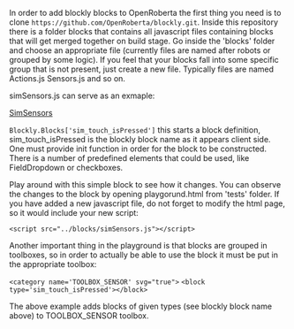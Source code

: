 In order to add blockly blocks to OpenRoberta the first thing you need is to clone `https://github.com/OpenRoberta/blockly.git`.
Inside this repository there is a folder blocks that contains all javascript files containing blocks that will get merged together on build stage. Go inside the 'blocks' folder and choose an appropriate file (currently files are named after robots or grouped by some logic). If you feel that your blocks fall into some specific group that is not present, just create a new file. Typically files are named <robot>Actions.js <robot>Sensors.js and so on.

simSensors.js can serve as an exmaple:

[SimSensors](https://github.com/OpenRoberta/blockly/blob/master/blocks/simSensors.js)

`Blockly.Blocks['sim_touch_isPressed']` this starts a block definition, sim_touch_isPressed is the blockly block name as it appears client side. One must provide init function in order for the block to be constructed. There is a number of predefined elements that could be used, like FieldDropdown or checkboxes. 

Play around with this simple block to see how it changes. You can observe the changes to the block by opening playgorund.html from 'tests' folder. If you have added a new javascript file, do not forget to modify the html page, so it would include your new script:

`<script src="../blocks/simSensors.js"></script>`

Another important thing in the playground is that blocks are grouped in toolboxes, so in order to actually be able to use the block it must be put in the appropriate toolbox:

`<category name='TOOLBOX_SENSOR' svg="true">`
`<block type='sim_touch_isPressed'></block>`

The above example adds blocks of given types (see blockly block name above) to TOOLBOX_SENSOR toolbox.